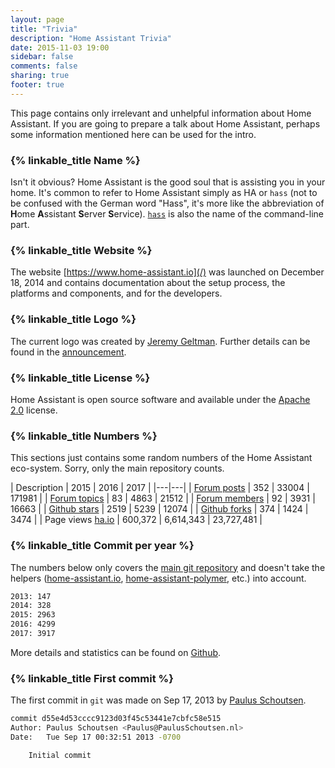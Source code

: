 ```yaml
---
layout: page
title: "Trivia"
description: "Home Assistant Trivia"
date: 2015-11-03 19:00
sidebar: false
comments: false
sharing: true
footer: true
---
```


This page contains only irrelevant and unhelpful information about Home Assistant. If you are going to prepare a talk about Home Assistant, perhaps some information mentioned here can be used for the intro.

### {% linkable_title Name %}

Isn't it obvious? Home Assistant is the good soul that is assisting you in your home. It's common to refer to Home Assistant simply as HA or `hass` (not to be confused with the German word "Hass", it's more like the abbreviation of **H**ome **A**ssistant **S**erver **S**ervice). [`hass`](/docs/tools/hass/) is also the name of the command-line part.

### {% linkable_title Website %}

The website [https://www.home-assistant.io](/) was launched on December 18, 2014 and contains documentation about the setup process, the platforms and components, and for the developers.

### {% linkable_title Logo %}

The current logo was created by [Jeremy Geltman](http://jeremygeltman.com/). Further details can be found in the [announcement](/blog/2015/03/08/new-logo/).

### {% linkable_title License %}

Home Assistant is open source software and available under the [Apache 2.0](https://www.apache.org/licenses/LICENSE-2.0) license.

### {% linkable_title Numbers %}

This sections just contains some random numbers of the Home Assistant eco-system. Sorry, only the main repository counts.

| Description | 2015 | 2016 | 2017 |
|---|---|
| [Forum posts](https://community.home-assistant.io/) | 352 | 33004 | 171981 |
| [Forum topics](https://community.home-assistant.io/) | 83 | 4863 | 21512 |
| [Forum members](https://community.home-assistant.io/) | 92 | 3931 | 16663 |
| [Github stars](https://github.com/home-assistant/home-assistant/stargazers)  | 2519 | 5239 | 12074 |
| [Github forks](https://github.com/home-assistant/home-assistant/network) | 374 | 1424 | 3474 |
| Page views [ha.io](/) | 600,372 | 6,614,343 | 23,727,481 |

### {% linkable_title Commit per year %}

The numbers below only covers the [main git repository](https://github.com/home-assistant/home-assistant/) and doesn't take the helpers ([home-assistant.io](https://github.com/home-assistant/home-assistant.io), [home-assistant-polymer](https://github.com/home-assistant/home-assistant-polymer), etc.) into account.

```bash
2013: 147
2014: 328
2015: 2963
2016: 4299
2017: 3917
```

More details and statistics can be found on [Github](https://github.com/home-assistant/home-assistant/graphs/contributors).

### {% linkable_title First commit %}

The first commit in `git` was made on Sep 17, 2013 by [Paulus Schoutsen](https://github.com/balloob).

```bash
commit d55e4d53cccc9123d03f45c53441e7cbfc58e515
Author: Paulus Schoutsen <Paulus@PaulusSchoutsen.nl>
Date:   Tue Sep 17 00:32:51 2013 -0700

    Initial commit
```
